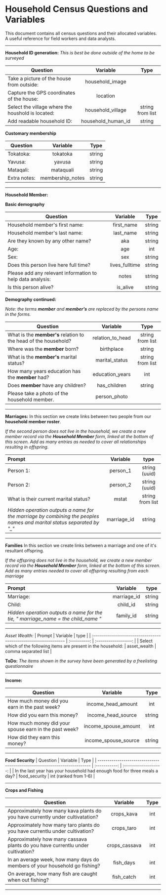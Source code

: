 <!-- title: Household Census Questions and Variables --> 

Household Census Questions and Variables
========================================
This document contains all census questions and their allocated variables.
A useful reference for field workers and data analysts.

___
**Household ID generation:**
*This is best be done outside of the home to be surveyed*

| Question                                          |      Variable      |       Type       |
| ------------------------------------------------- | :----------------: | :--------------: |
| Take a picture of the house from outside:         |  household_image   |                  |
| Capture the GPS coordinates of the house:         |      location      |                  |
| Select the village where the houshold is located: | household_village  | string from list |
| Add readable household ID:                        | household_human_id |      string      |

**Customary membership**

| Question     |     Variable     |  Type  |
| ------------ | :--------------: | :----: |
| Tokatoka:    |     tokatoka     | string |
| Yavusa:      |      yavusa      | string |
| Mataqali:    |    mataquali     | string |
| Extra notes: | membership_notes | string |

___

**Household Member:**

**Basic demography**

| Question                                                   |    Variable    |  Type  |
| ---------------------------------------------------------- | :------------: | :----: |
| Household member's first name:                             |   first_name   | string |
| Household member's last name:                              |   last_name    | string |
| Are they known by any other name?                          |      aka       | string |
| Age:                                                       |      age       |  int   |
| Sex:                                                       |      sex       | string |
| Does this person live here full time?                      | lives_fulltime | string |
| Please add any relevant information to help data analysis: |     notes      | string |
| Is this person alive?                                      |    is_alive    | string |

**Demography continued:**

*Note: the terms **member** and **member's** are replaced by the persons name in the forms.*

  | Question                                                        |     Variable     |       Type       |
  | --------------------------------------------------------------- | :--------------: | :--------------: |
  | What is the **member's** relation to the head of the household? | relation_to_head | string from list |
  | Where was the **member** born?                                  |    birthplace    |      string      |
  | What is the **member's** marital status?                        |  marital_status  | string from list |
  | How many years education has the **member** had?                | education_years  |       int        |
  | Does **member** have any children?                              |   has_children   |      string      |
  | Please take a photo of the household member.                    |   person_photo   |                  |

___

**Marriages:**
In this section we create links between two people from our **household member roster**.

*If the second person does not live in the household, we create a new member record via the **Household Member** form, linked at the bottom of this screen.*
*Add as many entries as needed to cover all relationships resulting in offspring.*

| Prompt                                                                                                                |  Variable   |       type       |
| :-------------------------------------------------------------------------------------------------------------------- | :---------: | :--------------: |
| Person 1:                                                                                                             |  person_1   |  string (uuid)   |
| Person 2:                                                                                                             |  person_2   |  string (uuid)   |
| What is their current marital status?                                                                                 |    mstat    | string from list |
| *Hidden operation outputs a name for the marriage by combining the peoples names and marital status separated by "_"* | marriage_id |      string      |

___

**Families**
In this section we create links between a marriage and one of it's resultant offspring.

*If the offspring does not live in the household, we create a new member record via the **Household Member** form, linked at the bottom of this screen.*
*Add as many entries needed to cover all offspring resulting from each marriage*

| Prompt                                                                            |  Variable   |  type  |
| :-------------------------------------------------------------------------------- | :---------: | :----: |
| Marriage:                                                                         | marriage_id | string |
| Child:                                                                            |  child_id   | string |
| *Hidden operation outputs a name for the tie, " marriage_name = the child_name "* |  family_id  | string |

___

*Asset Wealth:*
| Prompt                                                            |   Variable   |         type         |
| :---------------------------------------------------------------- | :----------: | :------------------: |
| Select which of the following items are present in the household: | asset_wealth | comma separated list |

**ToDo:** *The items shown in the survey have been generated by a freelisting questionnaire* 

___

**Income:**

| Question                                              |       Variable       |  Type  |
| ----------------------------------------------------- | :------------------: | :----: |
| How much money did you earn in the past week?         |  income_head_amount  |  int   |
| How did you earn this money?                          |  income_head_source  | string |
| How much money did your spouse earn in the past week? | income_spouse_amount |  int   |
| How did they earn this money?                         | income_spouse_source | string |

___

**Food Security**
| Question                                                                   |   Variable    |         Type          |
| -------------------------------------------------------------------------- | :-----------: | :-------------------: |
| In the last year has your household had enough food for three meals a day? | food_security | int (ranked from 1-6) |

___

**Crops and Fishing**

| Question                                                                       |   Variable    | Type  |
| ------------------------------------------------------------------------------ | :-----------: | :---: |
| Approximately how many kava plants do you have currently under cultivatation?  |  crops_kava   |  int  |
| Approximately how many taro plants do you have currentlu under cultivation?    |  crops_taro   |  int  |
| Approximately how many cassava plants do you have currentlu under cultivation? | crops_cassava |  int  |
| In an average week, how many days do members of your household go fishing?     |   fish_days   |  int  |
| On average, how many fish are caught when out fishing?                         |  fish_catch   |  int  |

___

